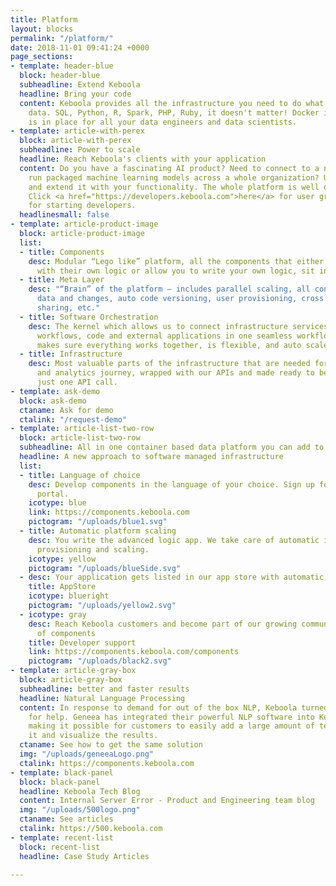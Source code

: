 ```yaml
---
title: Platform
layout: blocks
permalink: "/platform/"
date: 2018-11-01 09:41:24 +0000
page_sections:
- template: header-blue
  block: header-blue
  subheadline: Extend Keboola
  headline: Bring your code
  content: Keboola provides all the infrastructure you need to do what you want with
    data. SQL, Python, R, Spark, PHP, Ruby, it doesn't matter! Docker infrastructure
    is in place for all your data engineers and data scientists.
- template: article-with-perex
  block: article-with-perex
  subheadline: Power to scale
  headline: Reach Keboola's clients with your application
  content: Do you have a fascinating AI product? Need to connect to a new source or
    run packaged machine learning models across a whole organization? Use our platform
    and extend it with your functionality. The whole platform is well documented.
    Click <a href="https://developers.keboola.com">here</a> for user groups support
    for starting developers.
  headlinesmall: false
- template: article-product-image
  block: article-product-image
  list:
  - title: Components
    desc: Modular “Lego like” platform, all the components that either provide you
      with their own logic or allow you to write your own logic, sit in this layer.
  - title: Meta Layer
    desc: "“Brain” of the platform – includes parallel scaling, all configuration
      data and changes, auto code versioning, user provisioning, cross project data
      sharing, etc."
  - title: Software Orchestration
    desc: The kernel which allows us to connect infrastructure services with your
      workflows, code and external applications in one seamless workflow. This layer
      makes sure everything works together, is flexible, and auto scales.
  - title: Infrastructure
    desc: Most valuable parts of the infrastructure that are needed for integration
      and analytics journey, wrapped with our APIs and made ready to be usable via
      just one API call.
- template: ask-demo
  block: ask-demo
  ctaname: Ask for demo
  ctalink: "/request-demo"
- template: article-list-two-row
  block: article-list-two-row
  subheadline: All in one container based data platform you can add to
  headline: A new approach to software managed infrastructure
  list:
  - title: Language of choice
    desc: Develop components in the language of your choice. Sign up for our developer
      portal.
    icotype: blue
    link: https://components.keboola.com
    pictogram: "/uploads/blue1.svg"
  - title: Automatic platform scaling
    desc: You write the advanced logic app. We take care of automatic infrastructure
      provisioning and scaling.
    icotype: yellow
    pictogram: "/uploads/blueSide.svg"
  - desc: Your application gets listed in our app store with automatic billing.
    title: AppStore
    icotype: blueright
    pictogram: "/uploads/yellow2.svg"
  - icotype: gray
    desc: Reach Keboola customers and become part of our growing community. See list
      of components
    title: Developer support
    link: https://components.keboola.com/components
    pictogram: "/uploads/black2.svg"
- template: article-gray-box
  block: article-gray-box
  subheadline: better and faster results
  headline: Natural Language Processing
  content: In response to demand for out of the box NLP, Keboola turned to Geneea
    for help. Geneea has integrated their powerful NLP software into Keboola’s platform
    making it possible for customers to easily add a large amount of text, process
    it and visualize the results.
  ctaname: See how to get the same solution
  img: "/uploads/geneeaLogo.png"
  ctalink: https://components.keboola.com
- template: black-panel
  block: black-panel
  headline: Keboola Tech Blog
  content: Internal Server Error - Product and Engineering team blog
  img: "/uploads/500logo.png"
  ctaname: See articles
  ctalink: https://500.keboola.com
- template: recent-list
  block: recent-list
  headline: Case Study Articles

---
```

